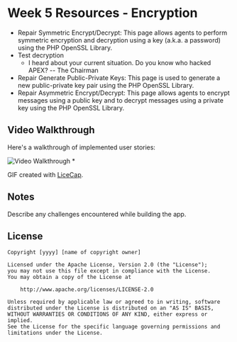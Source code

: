 # Week 5 Resources - Encryption
* Repair Symmetric Encrypt/Decrypt: This page allows agents to perform symmetric encryption and decryption using a key (a.k.a. a password) using the PHP OpenSSL Library.
* Test decryption
    * I heard about your current situation. Do you know who hacked APEX? -- The Chairman
* Repair Generate Public-Private Keys: This page is used to generate a new public-private key pair using the PHP OpenSSL Library.
* Repair Asymmetric Encrypt/Decrypt: This page allows agents to encrypt messages using a public key and to decrypt messages using a private key using the PHP OpenSSL Library.
## Video Walkthrough

Here's a walkthrough of implemented user stories:

<img src='' title='Video Walkthrough' width='' alt='Video Walkthrough' /> *

GIF created with [LiceCap](http://www.cockos.com/licecap/).

## Notes

Describe any challenges encountered while building the app.

## License

    Copyright [yyyy] [name of copyright owner]

    Licensed under the Apache License, Version 2.0 (the "License");
    you may not use this file except in compliance with the License.
    You may obtain a copy of the License at

        http://www.apache.org/licenses/LICENSE-2.0

    Unless required by applicable law or agreed to in writing, software
    distributed under the License is distributed on an "AS IS" BASIS,
    WITHOUT WARRANTIES OR CONDITIONS OF ANY KIND, either express or implied.
    See the License for the specific language governing permissions and
    limitations under the License.